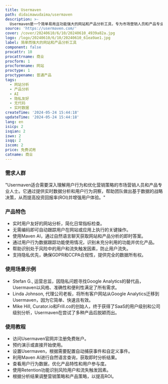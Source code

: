 ```yaml
---
title: Usermaven
path: didaimawudaima/usermaven
description: >-
  Usermaven是一个简单易用且功能强大的网站和产品分析工具，专为市场营销人员和产品专业人士设计。它通过自动捕获所有事件来提供精确的追踪，无需依赖开发人员，从而简化了数据分析过程。Usermaven还提供了隐私友好的解决方案，支持GDPR和CCPA合规性，并且可以无cookie运行，保护用户隐私。
source: 'https://usermaven.com/'
cover: /cover/20240610/6/10/20240610_4939a82a.jpg
logo: /logo/20240610/6/10/20240610_61ea9ae1.jpg
label: 简单而强大的网站和产品分析工具
component: false
procattr: 10
procattrname: 商业
procform: 1
procformname: 网站
proctype: 1
proctypename: 普通产品
tags:
  - 网站分析
  - 产品分析
  - AI
  - 隐私友好
  - 无代码
  - 实时数据
createTime: '2024-05-24 15:44:18'
updateTime: '2024-05-24 15:44:18'
lang: en
isicp: 2
isqian: 2
iswx: 2
isqq: 2
iscom: 2
price: 免费试用
catname: 商业
---
```




### 需求人群
"Usermaven适合需要深入理解用户行为和优化营销策略的市场营销人员和产品专业人士。它通过提供实时数据分析和用户行为洞察，帮助团队做出基于数据的战略决策，从而提高投资回报率(ROI)并增强用户体验。"

### 产品特色
* 实时用户友好的网站分析，简化日常指标检查。
* 无需编码即可自动跟踪用户在网站或应用上执行的关键操作。
* 使用Maven AI，通过自然语言聊天获取网站和产品分析的即时答案。
* 通过用户行为数据跟踪功能使用情况，识别未充分利用的功能并优化产品。
* 帮助识别处于风险中的用户和流失触发因素，防止用户流失。
* 支持隐私优先，确保GDPR和CCPA合规性，提供完全的数据所有权。

### 使用场景示例
* Stefan G., 运营总监，因隐私问题寻找Google Analytics的替代品，Usermaven以风格、准确性和便利性满足了所有需求。
* Linda Johnson, 代理公司老板，将所有客户网站从Google Analytics迁移到Usermaven，因为它简单、快速且有效。
* Mike Hill, Curator.io和Frill.co的创始人，终于获得了SaaS的用户级别和公司级别分析，Usermaven在尝试了多种产品后脱颖而出。

### 使用教程
* 访问Usermaven官网并注册免费账户。
* 预约演示或直接开始使用。
* 设置Usermaven，根据需要配置自动捕获事件和自定义事件。
* 利用Maven AI进行自然语言查询，获取即时分析结果。
* 查看用户行为数据，优化产品特性和用户参与度。
* 使用Retention功能识别风险用户和流失触发因素。
* 根据分析结果调整营销策略和产品策略，以提高ROI。

  
